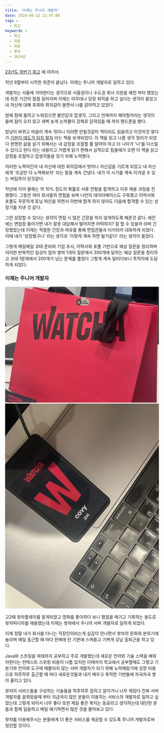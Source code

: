```yaml
---
title: '이제는 주니어 개발자'
date: 2024-06-22 22:47:00
tags :
  - 회고
keywords :
  - 회고
  - 취준
  - 취뽀
  - 왓챠
  - 2024년
---
```

[23년도 하반기 회고](https://seonghoon.xyz/23-second-half/) 에 이어서.

작년 8월부터 시작한 취준이 끝났다. 이제는 주니어 개발자로 일하고 있다.

개발자는 서울에 가야한다는 생각으로 서울권이나 수도권 회사 지원을 예전 부터 했었는데 취준 기간이 점점 길어지며 이제는 아무데나 당장 취직을 하고 싶다는 생각이 들었고 내 자신에 대해 후회와 회의감이 들면서 나를 갉아먹고 있었다.

밤에 잠에 들려고 누워있으면 불안감과 잡생각, 그리고 언제까지 해야할까라는 생각이 들며 잠이 오지 않고 새벽 늦게 눈꺼풀이 강제로 닫혀있을 때 까지 핸드폰을 봤다.

밤낮이 바뀌고 마음이 계속 꺾이니 이러면 안될것같아 책이라도 읽을려고 이것저것 찾다가  [기분이 태도가 되지 말자](https://product.kyobobook.co.kr/detail/S000200329012) 라는 책을 보게되었다. 이 책을 읽고 나름 생각 정리가 되었다 현명한 삶을 살기 위해서는 내 감정을 조절할 줄 알아야 하고 더 나아가 '나'를 다스릴 수 있다고 한다 라는 내용이고 가볍게 읽기 편해서 심적으로 힘들때가 오면 이 책을 읽고 감정을 조절하고 잡생각들을 잊기 위해 노력했다.

이러한 노력덕인지 내 자신에 대한 회의감에서 벗어나 자신감을 기르게 되었고 내 자신에게 '조금만 더 노력해보자' 라는 말을 계속 건냈다. 내가 이 시기를 계속 이겨낼 수 있는 버팀목이 된것같다.

작년에 이어 올해는 약 10% 정도의 확률로 서류 전형을 합격하고 이후 채용 과정을 진행했다. 그동안 여러 회사들의 면접을 보며 나만의 데이터베이스도 구축했고 이력서와 포폴도 꾸준하게 튜닝 파인을 하면서 이번에 합격 하지 않아도 다음에 합격할 수 있는 성장기를 지낸 것 같다.

그런 성장할 수 있다는 생각이 면접 시 많은 긴장을 하지 않게하도록 해준것 같다. 예전에는 면접장 들어가면 내가 잘못 대답해서 떨어지면 어떡하지? 잘 할 수 있을까 라며 긴장했었는데 이제는 적절한 긴장과 여유를 통해 면접관들과 티키타카 대화하게 되었다. 이때 내가 '성장했구나' 라는 생각과 '이렇게 계속 하면 될거같다' 라는 생각이 들었다.

그렇게 매일매일 코테 준비와 기업 조사, 이력서와 포폴 기반으로 예상 질문을 정리하며 이러한 반복적인 일상이 점차 쌓여 1개의 질문에서 300개에 달하는 예상 질문을 정리하고 코테 1문제에서 200개가 넘는 문제를 풀었다 그렇게 계속 달리다보니 목적지에 도달하게 되었다.

### 이제는 주니어 개발자

![왓챠 웰컴기프트](1.jpeg)
![Alt text](2.jpeg)

고2때 왓챠플레이를 알게되었고 영화를 좋아하다 보니 평점을 매기고 기록하는 용도로 왓챠피디아를 애용했는데 이제는 왓챠에서 주니어 서버 개발자로 일하게 되었다.

이제 정말 내가 회사를 다니는 직장인이라는게 실감이 안나면서 왓챠의 문화와 분위기에 놀라며 매일 출근할 때 마다 한배에 탄 기분에 스며들고 기쁘게 강남 출퇴근을 하고 있다.

Java와 스프링을 여태까지 공부하고 주로 개발했는데 새로운 언어와 기술 스택을 배워야한다는 컨텍스트 스위칭 비용이 나름 있지만 이때까지 학교에서 공부할때도 그렇고 기본기와 언어와 도구에 매몰되지 않는 서버 개발자가 되기 위해 노력해왔기에 성장 비용으로 하루하루 출근할 때 마다 새로운것들과 내가 배우고 축적한 기반들에 차곡차곡 쌓아 올리고 있다.

왓챠의 서비스들을 구성하는 기술들을 하루하루 접하고 알아가니 너무 재밌다 진짜 서버 개발자를 꿈꿔왔을때 부터 지금까지 많은 분들이 이용하는 서비스의 개발자로 일하고 싶었는데 그렇게 되어서 너무 좋다 또한 제일 좋은 복지는 동료라고 생각하는데 대단한 분들과 함께 일을하고 매일 얘기하면서 많은 것을 물어보고 있다.

왓챠를 이용해주시는 분들에게 더 좋은 서비스를 제공할 수 있도록 주니어 개발자로써 정진할 것이다.
